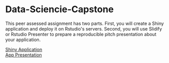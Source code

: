 # Data-Sciencie-Capstone

This peer assessed assignment has two parts. First, you will create a Shiny application and deploy it on Rstudio's servers. Second, you will use Slidify or Rstudio Presenter to prepare a reproducible pitch presentation about your application.

[Shiny Application](https://lgrivasb91.shinyapps.io/FinalProjectApp/)  <br>
[App Presentation](https://rpubs.com/LRIVASB/CapstoneProject)

